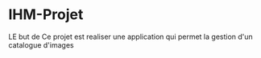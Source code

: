 # IHM-Projet

LE but de Ce projet est realiser une application qui permet la gestion d'un catalogue d'images
